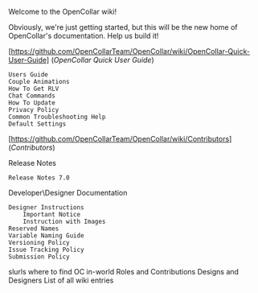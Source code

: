 Welcome to the OpenCollar wiki!

Obviously, we're just getting started, but this will be the new home of OpenCollar's documentation.  Help us build it!

[https://github.com/OpenCollarTeam/OpenCollar/wiki/OpenCollar-Quick-User-Guide] (*OpenCollar Quick User Guide*)

    Users Guide
    Couple Animations
    How To Get RLV
    Chat Commands
    How To Update
    Privacy Policy
    Common Troubleshooting Help
    Default Settings
[https://github.com/OpenCollarTeam/OpenCollar/wiki/Contributors] (*Contributors*) 

Release Notes

    Release Notes 7.0

Developer\Designer Documentation

    Designer Instructions
        Important Notice
        Instruction with Images 
    Reserved Names
    Variable Naming Guide
    Versioning Policy
    Issue Tracking Policy
    Submission Policy




slurls where to find OC in-world
Roles and Contributions
Designs and Designers
List of all wiki entries 
